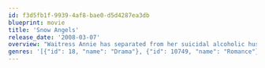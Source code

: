 ```yaml
---
id: f3d5fb1f-9939-4af8-bae0-d5d4287ea3db
blueprint: movie
title: 'Snow Angels'
release_date: '2008-03-07'
overview: "Waitress Annie has separated from her suicidal alcoholic husband, Glenn. Glenn has become an evangelical Christian, but his erratic attempts at getting back into Annie's life have alarmed her. High school student Arthur works at Annie's restaurant, growing closer to a new kid in town, Lila, after class. When Glenn and Annie's daughter go missing, the whole town searches for her, as he increasingly spirals out of control."
genres: '[{"id": 18, "name": "Drama"}, {"id": 10749, "name": "Romance"}]'
---
```

